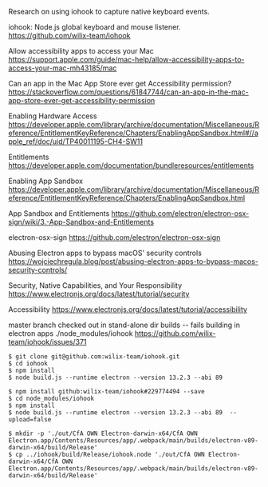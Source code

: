 Research on using iohook to capture native keyboard events.

iohook: Node.js global keyboard and mouse listener.
https://github.com/wilix-team/iohook

Allow accessibility apps to access your Mac
https://support.apple.com/guide/mac-help/allow-accessibility-apps-to-access-your-mac-mh43185/mac


Can an app in the Mac App Store ever get Accessibility permission?
https://stackoverflow.com/questions/61847744/can-an-app-in-the-mac-app-store-ever-get-accessibility-permission


Enabling Hardware Access
https://developer.apple.com/library/archive/documentation/Miscellaneous/Reference/EntitlementKeyReference/Chapters/EnablingAppSandbox.html#//apple_ref/doc/uid/TP40011195-CH4-SW11

Entitlements
https://developer.apple.com/documentation/bundleresources/entitlements

Enabling App Sandbox
https://developer.apple.com/library/archive/documentation/Miscellaneous/Reference/EntitlementKeyReference/Chapters/EnablingAppSandbox.html

App Sandbox and Entitlements
https://github.com/electron/electron-osx-sign/wiki/3.-App-Sandbox-and-Entitlements

electron-osx-sign
https://github.com/electron/electron-osx-sign

Abusing Electron apps to bypass macOS' security controls
https://wojciechregula.blog/post/abusing-electron-apps-to-bypass-macos-security-controls/

Security, Native Capabilities, and Your Responsibility
https://www.electronjs.org/docs/latest/tutorial/security

Accessibility
https://www.electronjs.org/docs/latest/tutorial/accessibility

master branch checked out in stand-alone dir builds -- fails building in electron apps ./node_modules/iohook
https://github.com/wilix-team/iohook/issues/371

```
$ git clone git@github.com:wilix-team/iohook.git
$ cd iohook
$ npm install
$ node build.js --runtime electron --version 13.2.3 --abi 89
```

```
$ npm install github:wilix-team/iohook#229774494 --save
$ cd node_modules/iohook
$ npm install
$ node build.js --runtime electron --version 13.2.3 --abi 89  --upload=false
```


```
$ mkdir -p './out/CfA OWN Electron-darwin-x64/CfA OWN Electron.app/Contents/Resources/app/.webpack/main/builds/electron-v89-darwin-x64/build/Release'
$ cp ../iohook/build/Release/iohook.node './out/CfA OWN Electron-darwin-x64/CfA OWN Electron.app/Contents/Resources/app/.webpack/main/builds/electron-v89-darwin-x64/build/Release'
```
